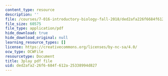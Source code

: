 ```yaml
---
content_type: resource
description: ''
file: /courses/7-016-introductory-biology-fall-2018/ded2afa226f6684f612a25338994d827_hDppkpYcBdg.pdf
file_size: 60575
file_type: application/pdf
hide_download: true
hide_download_original: null
learning_resource_types: []
license: https://creativecommons.org/licenses/by-nc-sa/4.0/
ocw_type: OCWFile
resourcetype: Document
title: 3play pdf file
uid: ded2afa2-26f6-684f-612a-25338994d827
---
```

